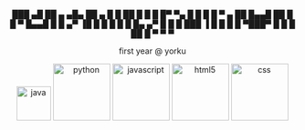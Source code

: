 <p align="center">
███   ▄█ ██      ▄   ▄█▄    ██        ▄ 
█  █  ██ █ █      █  █▀ ▀▄  █ █      █  
█ ▀ ▄ ██ █▄▄█ ██   █ █   ▀  █▄▄█    █   
█  ▄▀ ▐█ █  █ █ █  █ █▄  ▄▀ █  █    █   
███    ▐    █ █  █ █ ▀███▀     █        
           █  █   ██          █     ▀   
          ▀                  ▀          
           
</p>
<p align="center"> first year @ yorku </p>
<p align="center">
  <img alt="java" src="https://static.wikia.nocookie.net/logopedia/images/e/e7/Java_%28Old%29.svg/revision/latest?cb=20240216011814" width="60" title="java">
  <img alt="python" src="https://i.giphy.com/media/LMt9638dO8dftAjtco/200.webp" width="100" title="python">
  <img alt="javascript" src="https://media3.giphy.com/media/ln7z2eWriiQAllfVcn/200w.webp" width="100" title="javascript">
  <img alt="html5" src="https://media.giphy.com/media/XAxylRMCdpbEWUAvr8/giphy.gif" width="100" title="html">
  <img alt="css" src="https://media.giphy.com/media/fsEaZldNC8A1PJ3mwp/giphy.gif" width="100" title="css">
</p>
